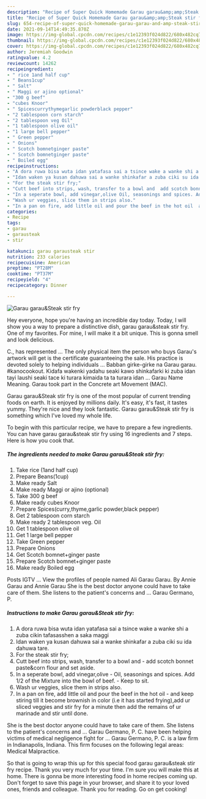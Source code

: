 ```yaml
---
description: "Recipe of Super Quick Homemade Garau garau&amp;amp;Steak stir fry"
title: "Recipe of Super Quick Homemade Garau garau&amp;amp;Steak stir fry"
slug: 654-recipe-of-super-quick-homemade-garau-garau-and-amp-steak-stir-fry
date: 2021-09-14T14:49:35.870Z
image: https://img-global.cpcdn.com/recipes/c1e12393f024d822/680x482cq70/garau-garausteak-stir-fry-recipe-main-photo.jpg
thumbnail: https://img-global.cpcdn.com/recipes/c1e12393f024d822/680x482cq70/garau-garausteak-stir-fry-recipe-main-photo.jpg
cover: https://img-global.cpcdn.com/recipes/c1e12393f024d822/680x482cq70/garau-garausteak-stir-fry-recipe-main-photo.jpg
author: Jeremiah Goodwin
ratingvalue: 4.2
reviewcount: 14262
recipeingredient:
- " rice 1and half cup"
- " Beans1cup"
- " Salt"
- " Maggi or ajino optional"
- "300 g beef"
- "cubes Knoor"
- " Spicescurrythymegarlic powderblack pepper"
- "2 tablespoon corn starch"
- "2 tablespoon veg Oil"
- "1 tablespoon olive oil"
- "1 large bell pepper"
- " Green pepper"
- " Onions"
- " Scotch bomnetginger paste"
- " Scotch bomnetginger paste"
- " Boiled egg"
recipeinstructions:
- "A dora ruwa bisa wuta idan yatafasa sai a tsince wake a wanke shi a zuba cikin tafasasshen a saka maggi"
- "Idan waken ya kusan dahuwa sai a wanke shinkafar a zuba ciki su ida dahuwa tare."
- "For the steak stir fry;"
- "Cutt beef into strips, wash, transfer to a bowl and  add scotch bonnet paste&amp;corn flour and set aside."
- "In a seperate bowl, add vinegar,olive Oil, seasonings and spices. Add 1/2 of the Mixture into the bowl of beef. Keep to sit."
- "Wash ur veggies, slice them in strips also."
- "In a pan on fire, add little oil and pour the beef in the hot oil  and keep stiring till it become brownish in color (i.e it has started frying),add ur sliced veggies and stir fry for a minute then add the remains of ur marinade and stir until done."
categories:
- Recipe
tags:
- garau
- garausteak
- stir

katakunci: garau garausteak stir 
nutrition: 233 calories
recipecuisine: American
preptime: "PT28M"
cooktime: "PT37M"
recipeyield: "4"
recipecategory: Dinner

---
```



![Garau garau&amp;Steak stir fry](https://img-global.cpcdn.com/recipes/c1e12393f024d822/680x482cq70/garau-garausteak-stir-fry-recipe-main-photo.jpg)

Hey everyone, hope you're having an incredible day today. Today, I will show you a way to prepare a distinctive dish, garau garau&amp;steak stir fry. One of my favorites. For mine, I will make it a bit unique. This is gonna smell and look delicious.

C., has represented … The only physical item the person who buys Garau&#39;s artwork will get is the certificate guaranteeing the sale. His practice is devoted solely to helping individuals … Babban girke-girke na Garau garau. #kanocookout. Kidafa wakenki yadahu seaki kawo shinkafarki ki zuba idan tayi laushi seaki tace ki turara kimaida ta ta turara idan … Garau Name Meaning. Garau took part in the Concrete art Movement (MAC).

Garau garau&amp;Steak stir fry is one of the most popular of current trending foods on earth. It is enjoyed by millions daily. It's easy, it's fast, it tastes yummy. They're nice and they look fantastic. Garau garau&amp;Steak stir fry is something which I've loved my whole life.


To begin with this particular recipe, we have to prepare a few ingredients. You can have garau garau&amp;steak stir fry using 16 ingredients and 7 steps. Here is how you cook that.

<!--inarticleads1-->

##### The ingredients needed to make Garau garau&amp;Steak stir fry:

1. Take  rice (1and half cup)
1. Prepare  Beans(1cup)
1. Make ready  Salt
1. Make ready  Maggi or ajino (optional)
1. Take 300 g beef
1. Make ready cubes Knoor
1. Prepare  Spices(curry,thyme,garlic powder,black pepper)
1. Get 2 tablespoon corn starch
1. Make ready 2 tablespoon veg. Oil
1. Get 1 tablespoon olive oil
1. Get 1 large bell pepper
1. Take  Green pepper
1. Prepare  Onions
1. Get  Scotch bomnet+ginger paste
1. Prepare  Scotch bomnet+ginger paste
1. Make ready  Boiled egg


Posts IGTV … View the profiles of people named Ali Garau Garau. By Annie Garau and Annie Garau She is the best doctor anyone could have to take care of them. She listens to the patient&#39;s concerns and … Garau Germano, P. 

<!--inarticleads2-->

##### Instructions to make Garau garau&amp;Steak stir fry:

1. A dora ruwa bisa wuta idan yatafasa sai a tsince wake a wanke shi a zuba cikin tafasasshen a saka maggi
1. Idan waken ya kusan dahuwa sai a wanke shinkafar a zuba ciki su ida dahuwa tare.
1. For the steak stir fry;
1. Cutt beef into strips, wash, transfer to a bowl and -  add scotch bonnet paste&amp;corn flour and set aside.
1. In a seperate bowl, add vinegar,olive - Oil, seasonings and spices. Add 1/2 of the Mixture into the bowl of beef. - Keep to sit.
1. Wash ur veggies, slice them in strips also.
1. In a pan on fire, add little oil and pour the beef in the hot oil -  and keep stiring till it become brownish in color (i.e it has started frying),add ur sliced veggies and stir fry for a minute then add the remains of ur marinade and stir until done.


She is the best doctor anyone could have to take care of them. She listens to the patient&#39;s concerns and … Garau Germano, P. C. have been helping victims of medical negligence fight for … Garau Germano, P. C. is a law firm in Indianapolis, Indiana. This firm focuses on the following legal areas: Medical Malpractice. 

So that is going to wrap this up for this special food garau garau&amp;steak stir fry recipe. Thank you very much for your time. I'm sure you will make this at home. There is gonna be more interesting food in home recipes coming up. Don't forget to save this page in your browser, and share it to your loved ones, friends and colleague. Thank you for reading. Go on get cooking!
